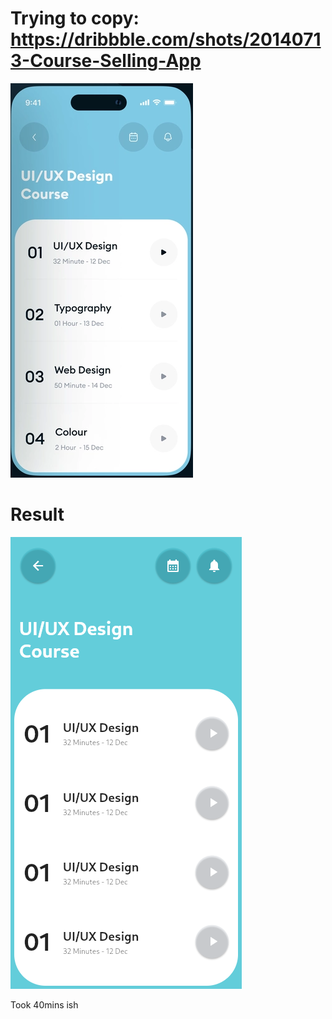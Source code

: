 # Trying to copy: https://dribbble.com/shots/20140713-Course-Selling-App

![goal|300](copying.png)


# Result

![res|300](fin.png)

Took 40mins ish